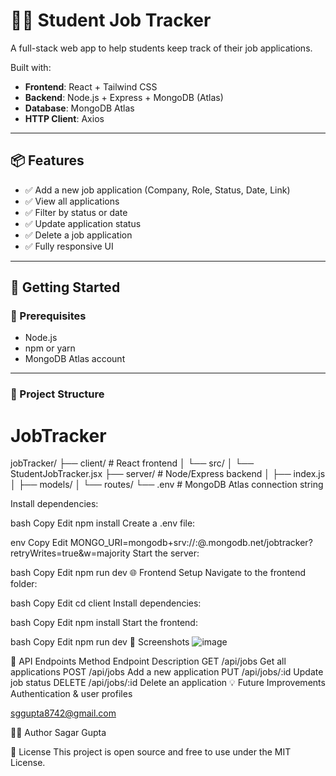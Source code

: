 # 🧑‍🎓 Student Job Tracker

A full-stack web app to help students keep track of their job applications.

Built with:
- **Frontend**: React + Tailwind CSS
- **Backend**: Node.js + Express + MongoDB (Atlas)
- **Database**: MongoDB Atlas
- **HTTP Client**: Axios

---

## 📦 Features

- ✅ Add a new job application (Company, Role, Status, Date, Link)
- ✅ View all applications
- ✅ Filter by status or date
- ✅ Update application status
- ✅ Delete a job application
- ✅ Fully responsive UI

---

## 🚀 Getting Started

### 🔧 Prerequisites

- Node.js
- npm or yarn
- MongoDB Atlas account

---

### 📁 Project Structure

# JobTracker

jobTracker/ ├── client/ # React frontend │ └── src/ │ └── StudentJobTracker.jsx ├── server/ # Node/Express backend │ ├── index.js │ ├── models/ │ └── routes/ └── .env # MongoDB Atlas connection string




Install dependencies:

bash
Copy
Edit
npm install
Create a .env file:

env
Copy
Edit
MONGO_URI=mongodb+srv://<username>:<password>@<cluster-url>.mongodb.net/jobtracker?retryWrites=true&w=majority
Start the server:

bash
Copy
Edit
npm run dev
🌐 Frontend Setup
Navigate to the frontend folder:

bash
Copy
Edit
cd client
Install dependencies:

bash
Copy
Edit
npm install
Start the frontend:

bash
Copy
Edit
npm run dev
📸 Screenshots
![image](https://github.com/user-attachments/assets/3ffdfd51-af52-426f-bdbe-0711d166995a)



🔗 API Endpoints
Method	Endpoint	Description
GET	/api/jobs	Get all applications
POST	/api/jobs	Add a new application
PUT	/api/jobs/:id	Update job status
DELETE	/api/jobs/:id	Delete an application
💡 Future Improvements
Authentication & user profiles


sggupta8742@gmail.com 

👨‍💻 Author
Sagar Gupta

📜 License
This project is open source and free to use under the MIT License.







